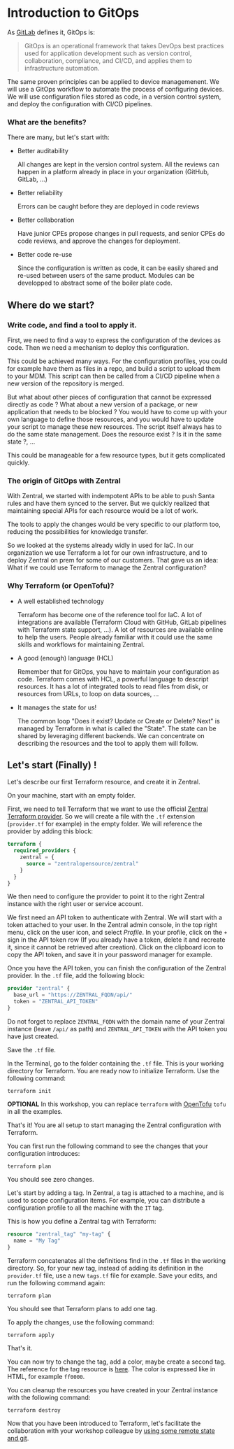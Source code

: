 # Introduction to GitOps

As [GitLab](https://about.gitlab.com/topics/gitops/) defines it, GitOps is:

> GitOps is an operational framework that takes DevOps best practices used for application development such as version control, collaboration, compliance, and CI/CD, and applies them to infrastructure automation.

The same proven principles can be applied to device managemenent. We will use a GitOps workflow to automate the process of configuring devices. We will use configuration files stored as code, in a version control system, and deploy the configuration with CI/CD pipelines.

### What are the benefits?

There are many, but let's start with:

 - Better auditability

    All changes are kept in the version control system. All the reviews can happen in a platform already in place in your organization (GitHub, GitLab, …)
    
 - Better reliability
    
    Errors can be caught before they are deployed in code reviews

 - Better collaboration

    Have junior CPEs propose changes in pull requests, and senior CPEs do code reviews, and approve the changes for deployment.
    
 - Better code re-use

    Since the configuration is written as code, it can be easily shared and re-used between users of the same product. Modules can be developped to abstract some of the boiler plate code.
    

## Where do we start?

### Write code, and find a tool to apply it.

First, we need to find a way to express the configuration of the devices as code. Then we need a mechanism to deploy this configuration.

This could be achieved many ways. For the configuration profiles, you could for example have them as files in a repo, and build a script to upload them to your MDM. This script can then be called from a CI/CD pipeline when a new version of the repository is merged.

But what about other pieces of configuration that cannot be expressed directly as code ? What about a new version of a package, or new application that needs to be blocked ? You would have to come up with your own language to define those resources, and you would have to update your script to manage these new resources. The script itself always has to do the same state management. Does the resource exist ? Is it in the same state ?, …

This could be manageable for a few resource types, but it gets complicated quickly.

### The origin of GitOps with Zentral

With Zentral, we started with indempotent APIs to be able to push Santa rules and have them synced to the server. But we quickly realized that maintaining special APIs for each resource would be a lot of work. 

The tools to apply the changes would be very specific to our platform too, reducing the possibilities for knowledge transfer.

So we looked at the systems already widly in used for IaC. In our organization we use Terraform a lot for our own infrastructure, and to deploy Zentral on prem for some of our customers. That gave us an idea: What if we could use Terraform to manage the Zentral configuration?

### Why Terraform (or OpenTofu)?

* A well established technology

    Terraform has become one of the reference tool for IaC. A lot of integrations are available (Terraform Cloud with GitHub, GitLab pipelines with Terraform state support, …). A lot of resources are available online to help the users. People already familiar with it could use the same skills and workflows for maintaining Zentral.
    
* A good (enough) language (HCL)

    Remember that for GitOps, you have to maintain your configuration as code. Terraform comes with HCL, a powerful language to descript resources. It has a lot of integrated tools to read files from disk, or resources from URLs, to loop on data sources, …
    
* It manages the state for us!

    The common loop "Does it exist? Update or Create or Delete? Next" is managed by Terraform in what is called the "State". The state can be shared by leveraging different backends. We can concentrate on describing the resources and the tool to apply them will follow.
    
    
## Let's start (Finally) !

Let's describe our first Terraform resource, and create it in Zentral.

On your machine, start with an empty folder.

First, we need to tell Terraform that we want to use the official [Zentral Terraform provider](https://registry.terraform.io/providers/zentralopensource/zentral/latest/docs). So we will create a file with the `.tf` extension (`provider.tf` for example) in the empty folder. We will reference the provider by adding this block:

```terraform
terraform {
  required_providers {
    zentral = {
      source = "zentralopensource/zentral"
    }
  }
}
```

We then need to configure the provider to point it to the right Zentral instance with the right user or service account.

We first need an API token to authenticate with Zentral. We will start with a token attached to your user. In the Zentral admin console, in the top right menu, click on the user icon, and select _Profile_. In your profile, click on the `+` sign in the API token row (If you already have a token, delete it and recreate it, since it cannot be retrieved after creation). Click on the clipboard icon to copy the API token, and save it in your password manager for example.

Once you have the API token, you can finish the configuration of the Zentral provider. In the `.tf` file, add the following block:

```terraform
provider "zentral" {
  base_url = "https://ZENTRAL_FQDN/api/"
  token = "ZENTRAL_API_TOKEN"
}
```

Do not forget to replace `ZENTRAL_FQDN` with the domain name of your Zentral instance (leave `/api/` as path) and `ZENTRAL_API_TOKEN` with the API token you have just created.

Save the `.tf` file.

In the Terminal, go to the folder containing the `.tf` file. This is your working directory for Terraform. You are ready now to initialize Terraform. Use the following command:

```
terraform init
```

**OPTIONAL** In this workshop, you can replace `terraform` with [OpenTofu](https://opentofu.org/) `tofu` in all the examples.

That's it! You are all setup to start managing the Zentral configuration with Terraform.

You can first run the following command to see the changes that your configuration introduces:

```
terraform plan
```

You should see zero changes.

Let's start by adding a tag. In Zentral, a tag is attached to a machine, and is used to scope configuration items. For example, you can distribute a configuration profile to all the machine with the `IT` tag.

This is how you define a Zentral tag with Terraform:

```terraform
resource "zentral_tag" "my-tag" {
  name = "My Tag"
}
```

Terraform concatenates all the definitions find in the `.tf` files in the working directory. So, for your new tag, instead of adding its definition in the `provider.tf` file, use a new `tags.tf` file for example. Save your edits, and run the following command again:

```
terraform plan
```

You should see that Terraform plans to add one tag.

To apply the changes, use the following command:

```
terraform apply
```

That's it.

You can now try to change the tag, add a color, maybe create a second tag. The reference for the tag resource is [here](https://registry.terraform.io/providers/zentralopensource/zentral/latest/docs/resources/tag). The color is expressed like in HTML, for example `ff0000`.

You can cleanup the resources you have created in your Zentral instance with the following command:

```
terraform destroy
```

Now that you have been introduced to Terraform, let's facilitate the collaboration with your workshop colleague by [using some remote state and git](./3_remote_state_and_git.md).
